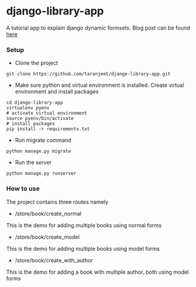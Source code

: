 # django-library-app

A tutorial app to explain django dynamic formsets. Blog post can be found [here](https://medium.com/@taranjeet/adding-forms-dynamically-to-a-django-formset-375f1090c2b0)

### Setup

* Clone the project

```
git clone https://github.com/taranjeet/django-library-app.git
```

* Make sure python and virtual environment is installed. Create virtual environment and install packages

```
cd django-library-app
virtualenv pyenv
# activate virtual environment
source pyenv/bin/activate
# install packages
pip install -r requirements.txt
```

* Run migrate command

```
python manage.py migrate
```

* Run the server

```
python manage.py runserver
```

### How to use

The project contains three routes namely

* /store/book/create_normal

This is the demo for adding multiple books using normal forms

* /store/book/create_model

This is the demo for adding multiple books using model forms

* /store/book/create_with_author

This is the demo for adding a book with multiple author, both using model forms
